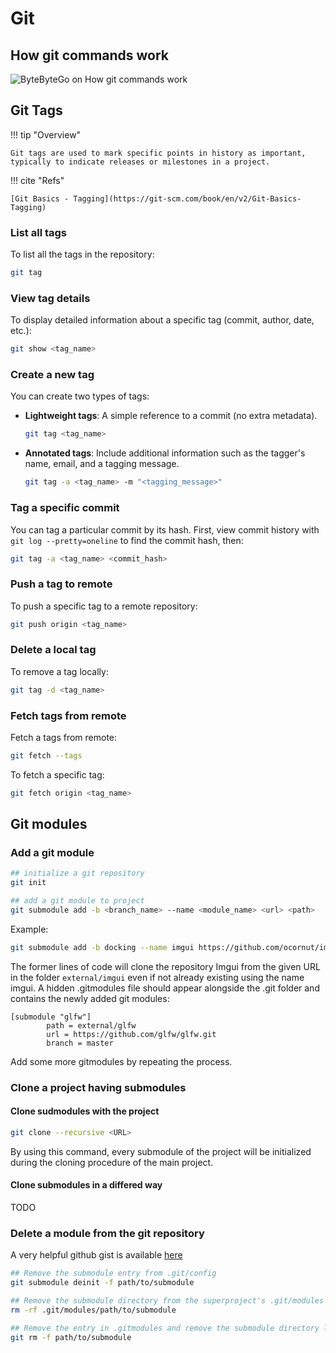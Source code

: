 # Git

## How git commands work

![ByteByteGo on How git commands work](https://yt3.ggpht.com/MIIjhi8ZC7Gn5q8D7Uc8osw_oQ35GOUr3wcCpz7V4l6NJQNlAxqdm2Ub8PQmMn587cK0RsDaaHQ3tOk=s1600-rw-nd-v1)

## Git Tags

!!! tip "Overview"

    Git tags are used to mark specific points in history as important, typically to indicate releases or milestones in a project.

!!! cite "Refs"

    [Git Basics - Tagging](https://git-scm.com/book/en/v2/Git-Basics-Tagging)

### List all tags

To list all the tags in the repository:  

```bash
git tag
```

### View tag details

To display detailed information about a specific tag (commit, author, date, etc.):  

```bash
git show <tag_name>
```

### Create a new tag

You can create two types of tags:

- **Lightweight tags**: A simple reference to a commit (no extra metadata).

  ```bash
  git tag <tag_name>
  ```

- **Annotated tags**: Include additional information such as the tagger's name, email, and a tagging message.

  ```bash
  git tag -a <tag_name> -m "<tagging_message>"
  ```

### Tag a specific commit

You can tag a particular commit by its hash. First, view commit history with `git log --pretty=oneline` to find the commit hash, then:  

```bash
git tag -a <tag_name> <commit_hash>
```

### Push a tag to remote

To push a specific tag to a remote repository:

```bash
git push origin <tag_name>
```

### Delete a local tag

To remove a tag locally:

```bash
git tag -d <tag_name>
```

### Fetch tags from remote

Fetch a tags from remote:

```bash
git fetch --tags
```

To fetch a specific tag:

```bash
git fetch origin <tag_name>
```

## Git modules

### Add a git module

```bash
## initialize a git repository
git init

## add a git module to project
git submodule add -b <branch_name> --name <module_name> <url> <path>
```

Example:

```bash
git submodule add -b docking --name imgui https://github.com/ocornut/imgui.git external/imgui
```

The former lines of code will clone the repository Imgui from the given URL in the folder `external/imgui` even if not already existing using the name imgui.
A hidden .gitmodules file should appear alongside the .git folder and contains the newly added git modules:

```text .gitmodules
[submodule "glfw"]
        path = external/glfw
        url = https://github.com/glfw/glfw.git
        branch = master
```

Add some more gitmodules by repeating the process.

### Clone a project having submodules

#### Clone sudmodules with the project

```bash
git clone --recursive <URL>
```

By using this command, every submodule of the project will be initialized during the cloning procedure of the main project.

#### Clone submodules in a differed way

TODO

### Delete a module from the git repository

A very helpful github gist is available [here](https://gist.github.com/myusuf3/7f645819ded92bda6677)

```bash
## Remove the submodule entry from .git/config
git submodule deinit -f path/to/submodule

## Remove the submodule directory from the superproject's .git/modules directory
rm -rf .git/modules/path/to/submodule

## Remove the entry in .gitmodules and remove the submodule directory located at path/to/submodule
git rm -f path/to/submodule
```
